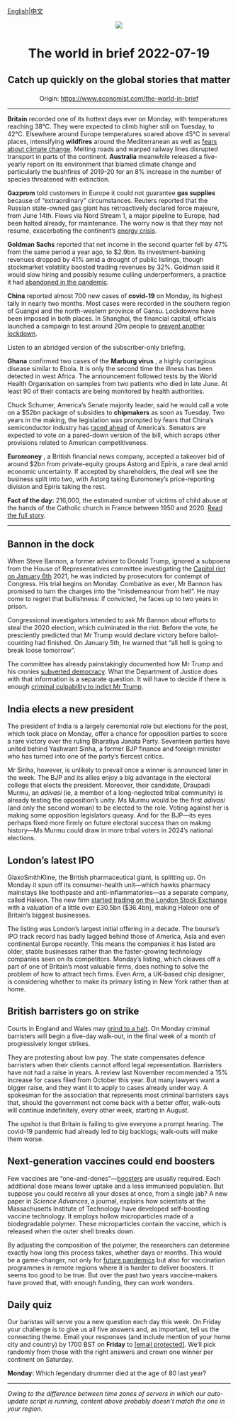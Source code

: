 [English](https://github.com/arielherself/espresso/blob/main/README.md)|[中文](https://github-com.translate.goog/arielherself/espresso/blob/main/README.md?_x_tr_sl=en&_x_tr_tl=zh-CN&_x_tr_hl=zh-CN&_x_tr_pto=wapp)

<div align="center"><img src="https://cdn.static-economist.com/sites/all/themes/econfinal/images/svg/logo.svg" align-center /></div>

# <p align="center">The world in brief 2022-07-19</p>

## <p align="center">Catch up quickly on the global stories that matter</p>

<p align="center">Origin: <a href="https://www.economist.com/the-world-in-brief">https://www.economist.com/the-world-in-brief</a><hr>

 **Britain** recorded one of its hottest days ever on Monday, with temperatures reaching 38°C. They were expected to climb higher still on Tuesday, to 42°C. Elsewhere around Europe temperatures soared above 45°C in several places, intensifying **wildfires** around the Mediterranean as well as [fears about climate change](https://www.economist.com/graphic-detail/2022/04/16/in-chilly-parts-of-europe-heatwaves-strengthen-environmentalism). Melting roads and warped railway lines disrupted transport in parts of the continent. **Australia** meanwhile released a five-yearly report on its environment that blamed climate change and particularly the bushfires of 2019-20 for an 8% increase in the number of species threatened with extinction.

 **Gazprom** told customers in Europe it could not guarantee **gas supplies** because of “extraordinary” circumstances. Reuters reported that the Russian state-owned gas giant has retroactively declared force majeure, from June 14th. Flows via Nord Stream 1, a major pipeline to Europe, had been halted already, for maintenance. The worry now is that they may not resume, exacerbating the continent’s [energy crisis](https://www.economist.com/leaders/2022/07/14/europes-winter-of-discontent).

 **Goldman Sachs** reported that net income in the second quarter fell by 47% from the same period a year ago, to $2.9bn. Its investment-banking revenues dropped by 41% amid a drought of public listings, though stockmarket volatility boosted trading revenues by 32%. Goldman said it would slow hiring and possibly resume culling underperformers, a practice it had [abandoned in the pandemic](https://www.economist.com/finance-and-economics/the-latest-industry-to-suffer-labour-shortages-investment-banking/21808714).

 **China** reported almost 700 new cases of **covid-19** on Monday, its highest tally in nearly two months. Most cases were recorded in the southern region of Guangxi and the north-western province of Gansu. Lockdowns have been imposed in both places. In Shanghai, the financial capital, officials launched a campaign to test around 20m people to [prevent another lockdown](https://www.economist.com/finance-and-economics/2022/06/16/in-stamping-out-covid-china-has-stomped-on-confidence).

Listen to an abridged version of the subscriber-only briefing.

 **Ghana** confirmed two cases of the **Marburg virus** , a highly contagious disease similar to Ebola. It is only the second time the illness has been detected in west Africa. The announcement followed tests by the World Health Organisation on samples from two patients who died in late June. At least 90 of their contacts are being monitored by health authorities.

Chuck Schumer, America’s Senate majority leader, said he would call a vote on a $52bn package of subsidies to **chipmakers** as soon as Tuesday. Two years in the making, the legislation was prompted by fears that China’s semiconductor industry has [raced ahead](https://www.economist.com/business/america-has-a-plan-to-throttle-chinese-chipmakers/21808959) of America’s. Senators are expected to vote on a pared-down version of the bill, which scraps other provisions related to American competitiveness.

 **Euromoney** , a British financial news company, accepted a takeover bid of around $2bn from private-equity groups Astorg and Epiris, a rare deal amid economic uncertainty. If accepted by shareholders, the deal will see the business split into two, with Astorg taking Euromoney’s price-reporting division and Epiris taking the rest.

 **Fact of the day:** 216,000, the estimated number of victims of child abuse at the hands of the Catholic church in France between 1950 and 2020. [Read the full story](https://www.economist.com/leaders/2022/07/14/the-catholic-church-should-scrap-the-requirement-for-priestly-celibacy).

----------

## Bannon in the dock

When Steve Bannon, a former adviser to Donald Trump, ignored a subpoena from the House of Representatives committee investigating the [Capitol riot on January 6th](https://www.economist.com/united-states/2022/06/10/congresss-capitol-riot-hearing-confirms-donald-trumps-complicity) 2021, he was indicted by prosecutors for contempt of Congress. His trial begins on Monday. Combative as ever, Mr Bannon has promised to turn the charges into the “misdemeanour from hell”. He may come to regret that bullishness: if convicted, he faces up to two years in prison.

Congressional investigators intended to ask Mr Bannon about efforts to steal the 2020 election, which culminated in the riot. Before the vote, he presciently predicted that Mr Trump would declare victory before ballot-counting had finished. On January 5th, he warned that “all hell is going to break loose tomorrow”.

The committee has already painstakingly documented how Mr Trump and his cronies [subverted democracy](https://www.economist.com/podcasts/2022/06/24/what-impact-can-the-january-6th-committee-have). What the Department of Justice does with that information is a separate question. It will have to decide if there is enough [criminal culpability to indict Mr Trump](https://www.economist.com/united-states/2022/06/16/the-criminal-case-against-donald-trump). 

## India elects a new president

The president of India is a largely ceremonial role but elections for the post, which took place on Monday, offer a chance for opposition parties to score a rare victory over the ruling Bharatiya Janata Party. Seventeen parties have united behind Yashwant Sinha, a former BJP finance and foreign minister who has turned into one of the party’s fiercest critics. 

Mr Sinha, however, is unlikely to prevail once a winner is announced later in the week. The BJP and its allies enjoy a big advantage in the electoral college that elects the president. Moreover, their candidate, Draupadi Murmu, an <em>adivasi</em> (ie, a member of a long-neglected tribal community) is already testing the opposition’s unity. Ms Murmu would be the first <em>adivasi</em> (and only the second woman) to be elected to the role. Voting against her is making some opposition legislators queasy. And for the BJP—its eyes perhaps fixed more firmly on future electoral success than on making history—Ms Murmu could draw in more tribal voters in 2024’s national elections. 

## London’s latest IPO

GlaxoSmithKline, the British pharmaceutical giant, is splitting up. On Monday it spun off its consumer-health unit—which hawks pharmacy mainstays like toothpaste and anti-inflammatories—as a separate company, called Haleon. The new firm [started trading on the London Stock Exchange](https://www.economist.com/britain/2022/07/18/haleons-listing-shows-the-woes-of-the-london-stock-exchange) with a valuation of a little over £30.5bn ($36.4bn), making Haleon one of Britain’s biggest businesses. 

The listing was London’s largest initial offering in a decade. The bourse’s IPO track record has badly lagged behind those of America, Asia and even continental Europe recently. This means the companies it has listed are older, stable businesses rather than the faster-growing technology companies seen on its competitors. Monday’s listing, which cleaves off a part of one of Britain’s most valuable firms, does nothing to solve the problem of how to attract tech firms. Even Arm, a UK-based chip designer, is considering whether to make its primary listing in New York rather than at home.

## British barristers go on strike

Courts in England and Wales may [grind to a halt](https://www.economist.com/britain/2022/02/12/unless-lawyers-are-paid-better-courts-will-grind-to-a-halt). On Monday criminal barristers will begin a five-day walk-out, in the final week of a month of progressively longer strikes. 

They are protesting about low pay. The state compensates defence barristers when their clients cannot afford legal representation. Barristers have not had a raise in years. A review last November recommended a 15% increase for cases filed from October this year. But many lawyers want a bigger raise, and they want it to apply to cases already under way. A spokesman for the association that represents most criminal barristers says that, should the government not come back with a better offer, walk-outs will continue indefinitely, every other week, starting in August.

The upshot is that Britain is failing to give everyone a prompt hearing. The covid-19 pandemic had already led to big backlogs; walk-outs will make them worse. 

## Next-generation vaccines could end boosters

Few vaccines are “one-and-dones”—[boosters](https://www.economist.com/podcasts/2021/09/14/booster-shots-are-they-necessary) are usually required. Each additional dose means lower uptake and a less immunised population. But suppose you could receive all your doses at once, from a single jab? A new paper in <em>Science Advances</em>, a journal, explains how scientists at the Massachusetts Institute of Technology have developed self-boosting vaccine technology. It employs hollow microparticles made of a biodegradable polymer. These microparticles contain the vaccine, which is released when the outer shell breaks down.

By adjusting the composition of the polymer, the researchers can determine exactly how long this process takes, whether days or months. This would be a game-changer, not only for [future pandemics](https://www.economist.com/graphic-detail/2022/04/09/asias-outbreaks-show-that-omicron-is-deadly-in-unvaccinated-people) but also for vaccination programmes in remote regions where it is harder to deliver boosters. It seems too good to be true. But over the past two years vaccine-makers have proved that, with enough funding, they can work wonders.

## Daily quiz

Our baristas will serve you a new question each day this week. On Friday your challenge is to give us all five answers and, as important, tell us the connecting theme. Email your responses (and include mention of your home city and country) by 1700 BST on **Friday** to [<span class="__cf_email__" data-cfemail="4d1c382437083e3d3f283e3e220d282e22232220243e39632e2220">[email&#160;protected]</span>](https://mail.google.com/mail/?view=cm&amp;fs=1&amp;tf=1&amp;to=QuizEspresso@economist.com). We’ll pick randomly from those with the right answers and crown one winner per continent on Saturday.

 **Monday:** Which legendary drummer died at the age of 80 last year?

----------

*Owing to the difference between time zones of servers in which our auto-update script is running, content above probably doesn't match the one in your region.*
